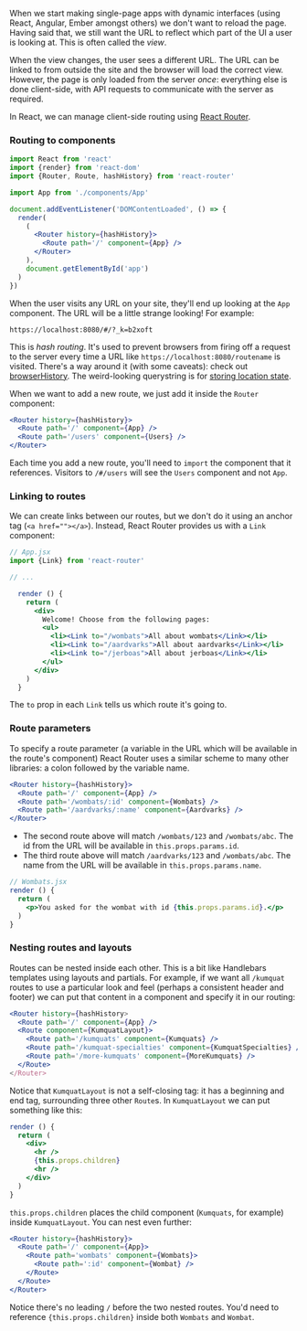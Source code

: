 When we start making single-page apps with dynamic interfaces (using React, Angular, Ember amongst others) we don't want to reload the page. Having said that, we still want the URL to reflect which part of the UI a user is looking at. This is often called the _view_.

When the view changes, the user sees a different URL. The URL can be linked to from outside the site and the browser will load the correct view. However, the page is only loaded from the server _once_: everything else is done client-side, with API requests to communicate with the server as required.

In React, we can manage client-side routing using [React Router](https://github.com/reactjs/react-router).


### Routing to components

```jsx
import React from 'react'
import {render} from 'react-dom'
import {Router, Route, hashHistory} from 'react-router'

import App from './components/App'

document.addEventListener('DOMContentLoaded', () => {
  render(
    (
      <Router history={hashHistory}>
        <Route path='/' component={App} />
      </Router>
    ),
    document.getElementById('app')
  )
})
```

When the user visits any URL on your site, they'll end up looking at the `App` component. The URL will be a little strange looking! For example:

```
https://localhost:8080/#/?_k=b2xoft
```

This is _hash routing_. It's used to prevent browsers from firing off a request to the server every time a URL like `https://localhost:8080/routename` is visited. There's a way around it (with some caveats): check out [browserHistory](https://github.com/reactjs/react-router/blob/master/docs/guides/Histories.md#browserhistory). The weird-looking querystring is for [storing location state](https://github.com/reactjs/react-router/blob/master/docs/guides/Histories.md#what-is-that-_kckuvup-junk-in-the-url).

When we want to add a new route, we just add it inside the `Router` component:

```jsx
<Router history={hashHistory}>
  <Route path='/' component={App} />
  <Route path='/users' component={Users} />
</Router>
```

Each time you add a new route, you'll need to `import` the component that it references. Visitors to `/#/users` will see the `Users` component and not `App`.


### Linking to routes

We can create links between our routes, but we don't do it using an anchor tag (`<a href=""></a>`). Instead, React Router provides us with a `Link` component:

```jsx
// App.jsx
import {Link} from 'react-router'

// ...

  render () {
    return (
      <div>
        Welcome! Choose from the following pages:
        <ul>
          <li><Link to="/wombats">All about wombats</Link></li>
          <li><Link to="/aardvarks">All about aardvarks</Link></li>
          <li><Link to="/jerboas">All about jerboas</Link></li>
        </ul>
      </div>
    )
  }
```

The `to` prop in each `Link` tells us which route it's going to.


### Route parameters

To specify a route parameter (a variable in the URL which will be available in the route's component) React Router uses a similar scheme to many other libraries: a colon followed by the variable name.

```jsx
<Router history={hashHistory}>
  <Route path='/' component={App} />
  <Route path='/wombats/:id' component={Wombats} />
  <Route path='/aardvarks/:name' component={Aardvarks} />
</Router>
```

 - The second route above will match `/wombats/123` and `/wombats/abc`. The id from the URL will be available in `this.props.params.id`.
 - The third route above will match `/aardvarks/123` and `/wombats/abc`. The name from the URL will be available in `this.props.params.name`.

```jsx
// Wombats.jsx
render () {
  return (
    <p>You asked for the wombat with id {this.props.params.id}.</p>
  )
}
```


### Nesting routes and layouts

Routes can be nested inside each other. This is a bit like Handlebars templates using layouts and partials. For example, if we want all `/kumquat` routes to use a particular look and feel (perhaps a consistent header and footer) we can put that content in a component and specify it in our routing:

```jsx
<Router history={hashHistory>
  <Route path='/' component={App} />
  <Route component={KumquatLayout}>
    <Route path='/kumquats' component={Kumquats} />
    <Route path='/kumquat-specialties' component={KumquatSpecialties} />
    <Route path='/more-kumquats' component={MoreKumquats} />
  </Route>
</Router>
```

Notice that `KumquatLayout` is not a self-closing tag: it has a beginning and end tag, surrounding three other `Route`s. In `KumquatLayout` we can put something like this:

```jsx
render () {
  return (
    <div>
      <hr />
      {this.props.children}
      <hr />
    </div>
  )
}
```

`this.props.children` places the child component (`Kumquats`, for example) inside `KumquatLayout`. You can nest even further:

```jsx
<Router history={hashHistory}>
  <Route path='/' component={App}>
    <Route path='wombats' component={Wombats}>
      <Route path=':id' component={Wombat} />
    </Route>
  </Route>
</Router>
```

Notice there's no leading `/` before the two nested routes. You'd need to reference `{this.props.children}` inside both `Wombats` and `Wombat`.
